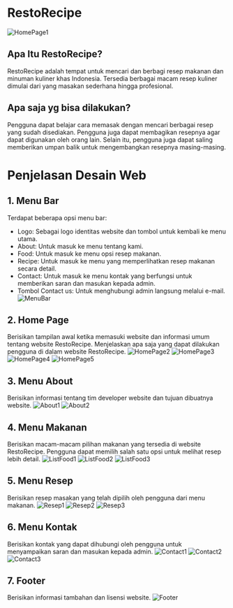 # RestoRecipe
![HomePage1](https://github.com/Padli1407/RestoRecipe-Website-Desc/assets/131162646/38f9624d-7337-45c2-8128-a40503cfbb59)

## Apa Itu RestoRecipe?
RestoRecipe adalah tempat untuk mencari dan berbagi resep makanan dan minuman kuliner khas Indonesia. Tersedia berbagai macam resep kuliner dimulai dari yang masakan sederhana hingga profesional.

## Apa saja yg bisa dilakukan?
Pengguna dapat belajar cara memasak dengan mencari berbagai resep yang sudah disediakan. Pengguna juga dapat membagikan resepnya agar dapat digunakan oleh orang lain. Selain itu, pengguna juga dapat saling memberikan umpan balik untuk mengembangkan resepnya masing-masing.

# Penjelasan Desain Web
  
## 1. Menu Bar
Terdapat beberapa opsi menu bar:
- Logo: Sebagai logo identitas website dan tombol untuk kembali ke menu utama.
- About: Untuk masuk ke menu tentang kami.
- Food: Untuk masuk ke menu opsi resep makanan.
- Recipe: Untuk masuk ke menu yang memperlihatkan resep makanan secara detail.
- Contact: Untuk masuk ke menu kontak yang berfungsi untuk memberikan saran dan masukan kepada admin.
- Tombol Contact us: Untuk menghubungi admin langsung melalui e-mail.
![MenuBar](https://github.com/Padli1407/RestoRecipe-Website-Desc/assets/131162646/1a5dd2a1-1f4a-4287-a183-8c8c0e611062)

## 2. Home Page
Berisikan tampilan awal ketika memasuki website dan informasi umum tentang website RestoRecipe. Menjelaskan apa saja yang dapat dilakukan pengguna di dalam website RestoRecipe.
![HomePage2](https://github.com/Padli1407/RestoRecipe-Website-Desc/assets/131162646/323c9edf-ed1c-4ed8-a9bb-c368e310dc7c)
![HomePage3](https://github.com/Padli1407/RestoRecipe-Website-Desc/assets/131162646/fa5ea93c-0911-4758-ac9f-5b5e7e5bc0a2)
![HomePage4](https://github.com/Padli1407/RestoRecipe-Website-Desc/assets/131162646/f6350554-776a-4739-9533-f411772e707d)
![HomePage5](https://github.com/Padli1407/RestoRecipe-Website-Desc/assets/131162646/83ca6d83-dc29-4aeb-8b9b-e2ea1a6e5800)

## 3. Menu About
Berisikan informasi tentang tim developer website dan tujuan dibuatnya website.
![About1](https://github.com/Padli1407/RestoRecipe-Website-Desc/assets/131162646/bfae3be6-1565-4c14-aeed-e90f088067f3)
![About2](https://github.com/Padli1407/RestoRecipe-Website-Desc/assets/131162646/b7814467-4ce4-4a83-ae5e-928534b1f3ec)

## 4. Menu Makanan
Berisikan macam-macam pilihan makanan yang tersedia di website RestoRecipe. Pengguna dapat memilih salah satu opsi untuk melihat resep lebih detail.
![ListFood1](https://github.com/Padli1407/RestoRecipe-Website-Desc/assets/131162646/cbfa29dd-9063-404b-8593-8727eef4ba69)
![ListFood2](https://github.com/Padli1407/RestoRecipe-Website-Desc/assets/131162646/0aba6051-1cb7-4180-9b24-ffac767d00ce)
![ListFood3](https://github.com/Padli1407/RestoRecipe-Website-Desc/assets/131162646/76390862-02bb-4360-a398-dda8893e2cb6)

## 5. Menu Resep
Berisikan resep masakan yang telah dipilih oleh pengguna dari menu makanan.
![Resep1](https://github.com/Padli1407/RestoRecipe-Website-Desc/assets/131162646/54f5b6e5-9d05-4dee-a420-25d0fc3bbdaa)
![Resep2](https://github.com/Padli1407/RestoRecipe-Website-Desc/assets/131162646/7c7f872c-eb7a-4cd4-94a6-a61467c1d10f)
![Resep3](https://github.com/Padli1407/RestoRecipe-Website-Desc/assets/131162646/6b772e38-889d-4e60-8362-1de6e5c1d59f)

## 6. Menu Kontak
Berisikan kontak yang dapat dihubungi oleh pengguna untuk menyampaikan saran dan masukan kepada admin.
![Contact1](https://github.com/Padli1407/RestoRecipe-Website-Desc/assets/131162646/201a4893-5747-4575-8079-fb8e2e7d1395)
![Contact2](https://github.com/Padli1407/RestoRecipe-Website-Desc/assets/131162646/f76ef773-a0c1-4e2b-936b-160a95abc57f)
![Contact3](https://github.com/Padli1407/RestoRecipe-Website-Desc/assets/131162646/d1cdd1b6-d27c-48a6-917f-b0068e0a639d)

## 7. Footer
Berisikan informasi tambahan dan lisensi website.
![Footer](https://github.com/Padli1407/RestoRecipe-Website-Desc/assets/131162646/cfdc0e08-6099-4099-a3be-cec089757655)
